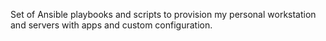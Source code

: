 Set of Ansible playbooks and scripts to provision my personal workstation and servers with apps and custom configuration.